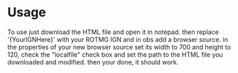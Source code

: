 # Usage
To use just download the HTML file and open it in notepad.
then replace '{YourIGNHere}' with your ROTMG IGN and in obs add a browser source.
in the properties of your new browser source set its width to 700 and height to 120,
check the "localfile" check box and set the path to the HTML file you downloaded and modified.
then your done, it should work.

